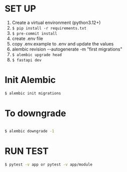 # SET UP

1. Create a virtual environment (python3.12+)
2. `$ pip install -r requirements.txt`
3. `$ pre-commit install`
4. create .env file
5. copy .env.example to .env and update the values
6. alembic revision --autogenerate -m "first migrations"
7. `$ alembic upgrade head`
8. `$ fastapi dev `

# Init Alembic

```bash
$ alembic init migrations
```

# To downgrade

```bash

$ alembic downgrade -1

```

# RUN TEST

```bash
$ pytest -v app or pytest -v app/module

```
